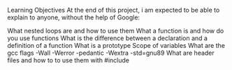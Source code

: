Learning Objectives
At the end of this project, i am expected to be able to explain to anyone, without the help of Google:

What nested loops are and how to use them
What a function is and how do you use functions
What is the difference between a declaration and a definition of a function
What is a prototype
Scope of variables
What are the gcc flags -Wall -Werror -pedantic -Wextra -std=gnu89
What are header files and how to to use them with #include
